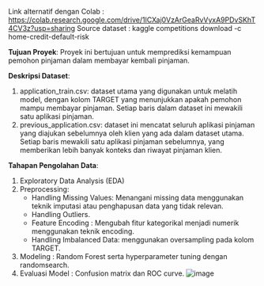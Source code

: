 Link alternatif dengan Colab  : https://colab.research.google.com/drive/1lCXaj0VzArGeaRvVyxA9PDvSKhT4CV3z?usp=sharing
Source dataset : kaggle competitions download -c home-credit-default-risk

**Tujuan Proyek**: Proyek ini bertujuan untuk memprediksi kemampuan pemohon pinjaman dalam membayar kembali pinjaman.

**Deskripsi Dataset**:
1. application_train.csv: dataset utama yang digunakan untuk melatih model, dengan kolom TARGET yang menunjukkan apakah pemohon mampu membayar pinjaman. Setiap baris dalam dataset ini mewakili satu aplikasi pinjaman.
2. previous_application.csv: dataset ini mencatat seluruh aplikasi pinjaman yang diajukan sebelumnya oleh klien yang ada dalam dataset utama. Setiap baris mewakili satu aplikasi pinjaman sebelumnya, yang memberikan lebih banyak konteks dan riwayat pinjaman klien.

**Tahapan Pengolahan Data**:
1. Exploratory Data Analysis (EDA)
2. Preprocessing:
   * Handling Missing Values: Menangani missing data menggunakan teknik imputasi atau penghapusan data yang tidak relevan.
   * Handling Outliers.
   * Feature Encoding : Mengubah fitur kategorikal menjadi numerik menggunakan teknik encoding.
   * Handling Imbalanced Data: menggunakan oversampling pada kolom TARGET.
3. Modeling : Random Forest serta hyperparameter tuning dengan randomsearch.
4. Evaluasi Model : Confusion matrix dan ROC curve.
![image](https://github.com/user-attachments/assets/e3ac2f33-326f-4b4e-8c94-c643db5e1b67)


